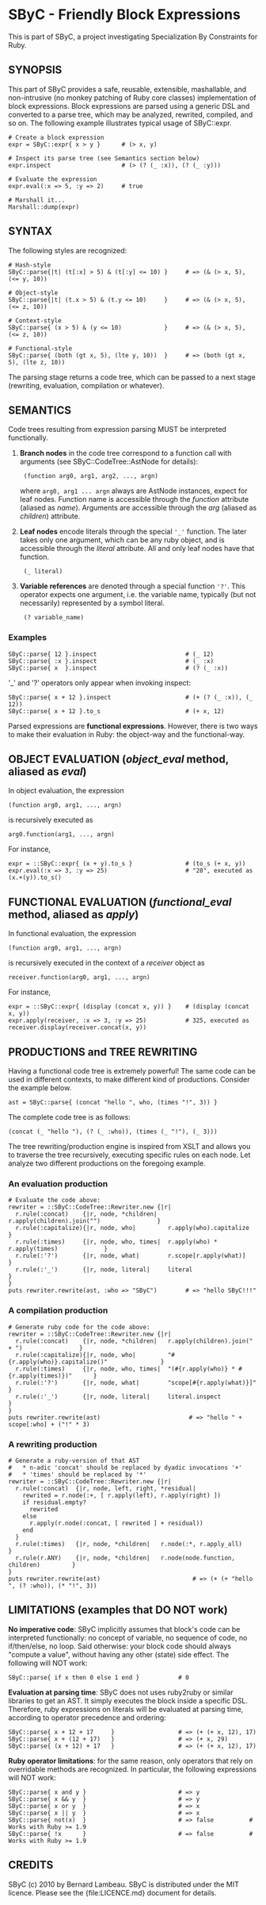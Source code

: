 # SByC - Friendly Block Expressions

This is part of SByC, a project investigating Specialization By Constraints for Ruby.

## SYNOPSIS

This part of SByC provides a safe, reusable, extensible, mashallable, and non-intrusive (no monkey patching of Ruby core classes) implementation of block expressions. Block expressions are parsed using a generic DSL and converted to a parse tree, which may be analyzed, rewrited, compiled, and so on. The following example illustrates typical usage of SByC::expr.

    # Create a block expression
    expr = SByC::expr{ x > y }      # (> x, y)
    
    # Inspect its parse tree (see Semantics section below)
    expr.inspect                    # (> (? (_ :x)), (? (_ :y)))
    
    # Evaluate the expression
    expr.eval(:x => 5, :y => 2)     # true
    
    # Marshall it...
    Marshall::dump(expr)

## SYNTAX 

The following styles are recognized:

    # Hash-style
    SByC::parse{|t| (t[:x] > 5) & (t[:y] <= 10) }     # => (& (> x, 5), (<= y, 10))

    # Object-style
    SByC::parse{|t| (t.x > 5) & (t.y <= 10)     }     # => (& (> x, 5), (<= z, 10))

    # Context-style
    SByC::parse{ (x > 5) & (y <= 10)            }     # => (& (> x, 5), (<= z, 10))

    # Functional-style
    SByC::parse{ (both (gt x, 5), (lte y, 10))  }     # => (both (gt x, 5), (lte z, 10))

The parsing stage returns a code tree, which can be passed to a next stage (rewriting, evaluation, compilation or whatever). 

## SEMANTICS

Code trees resulting from expression parsing MUST be interpreted functionally. 

1. **Branch nodes** in the code tree correspond to a function call with arguments (see SByC::CodeTree::AstNode for details):

        (function arg0, arg1, arg2, ..., argn)

    where <code>arg0, arg1 ... argn</code> always are AstNode instances, expect for leaf nodes. Function name is accessible through the  _function_ attribute (aliased as _name_). Arguments are accessible through the _arg_ (aliased as _children_) attribute.

2. **Leaf nodes** encode literals through the special <code>'\_'</code> function. The later takes only one argument, which can be any ruby object, and is accessible through the _literal_ attribute. All and only leaf nodes have that function.

        (_ literal)

3. **Variable references** are denoted through a special function <code>'?'</code>. This operator expects one argument, i.e. the variable name, typically (but not necessarily) represented by a symbol literal.

        (? variable_name)

### Examples  

    SByC::parse{ 12 }.inspect                         # (_ 12)
    SByC::parse{ :x }.inspect                         # (_ :x)
    SByC::parse{ x  }.inspect                         # (? (_ :x))

'_' and '?' operators only appear when invoking inspect:

    SByC::parse{ x + 12 }.inspect                     # (+ (? (_ :x)), (_ 12))
    SByC::parse{ x + 12 }.to_s                        # (+ x, 12)

Parsed expressions are **functional expressions**. However, there is two ways to make their evaluation in Ruby: the object-way and the functional-way.

## OBJECT EVALUATION (_object_eval_ method, aliased as _eval_)

In object evaluation, the expression

    (function arg0, arg1, ..., argn)
    
is recursively executed as

    arg0.function(arg1, ..., argn)

For instance,

    expr = ::SByC::expr{ (x + y).to_s }               # (to_s (+ x, y))
    expr.eval(:x => 3, :y => 25)                      # "28", executed as (x.+(y)).to_s()

## FUNCTIONAL EVALUATION (_functional_eval_ method, aliased as _apply_)

In functional evaluation, the expression

    (function arg0, arg1, ..., argn)
    
is recursively executed in the context of a _receiver_ object as 

    receiver.function(arg0, arg1, ..., argn)

For instance,

    expr = ::SByC::expr{ (display (concat x, y)) }    # (display (concat x, y))
    expr.apply(receiver, :x => 3, :y => 25)           # 325, executed as receiver.display(receiver.concat(x, y))
  
## PRODUCTIONS and TREE REWRITING

Having a functional code tree is extremely powerful! The same code can be used in different contexts, to make different kind of productions. Consider the example below.

    ast = SByC::parse{ (concat "hello ", who, (times "!", 3)) }
    
The complete code tree is as follows:

    (concat (_ "hello "), (? (_ :who)), (times (_ "!"), (_ 3)))

The tree rewriting/production engine is inspired from XSLT and allows you to traverse the tree recursively, executing specific rules on each node. Let analyze two different productions on the foregoing example.

### An evaluation production

    # Evaluate the code above:
    rewriter = ::SByC::CodeTree::Rewriter.new {|r|
      r.rule(:concat)    {|r, node, *children|   r.apply(children).join("")                }  
      r.rule(:capitalize){|r, node, who|         r.apply(who).capitalize                   }
      r.rule(:times)     {|r, node, who, times|  r.apply(who) * r.apply(times)             }
      r.rule(:'?')       {|r, node, what|        r.scope[r.apply(what)]                    }
      r.rule(:'_')       {|r, node, literal|     literal                                   }
    }
    puts rewriter.rewrite(ast, :who => "SByC")        # => "hello SByC!!!"

### A compilation production

    # Generate ruby code for the code above:
    rewriter = ::SByC::CodeTree::Rewriter.new {|r|
      r.rule(:concat)    {|r, node, *children|   r.apply(children).join(" + ")                }  
      r.rule(:capitalize){|r, node, who|         "#{r.apply(who)}.capitalize()"               }
      r.rule(:times)     {|r, node, who, times|  "(#{r.apply(who)} * #{r.apply(times)})"      }
      r.rule(:'?')       {|r, node, what|        "scope[#{r.apply(what)}]"                    }
      r.rule(:'_')       {|r, node, literal|     literal.inspect                              }
    }
    puts rewriter.rewrite(ast)                         # => "hello " + scope[:who] + ("!" * 3)

### A rewriting production

    # Generate a ruby-version of that AST
    #   * n-adic 'concat' should be replaced by dyadic invocations '+'
    #   * 'times' should be replaced by '*'
    rewriter = ::SByC::CodeTree::Rewriter.new {|r|
      r.rule(:concat)  {|r, node, left, right, *residual| 
        rewrited = r.node(:+, [ r.apply(left), r.apply(right) ]) 
        if residual.empty? 
          rewrited
        else 
          r.apply(r.node(:concat, [ rewrited ] + residual))
        end
      }
      r.rule(:times)   {|r, node, *children|   r.node(:*, r.apply_all)                 }
      r.rule(r.ANY)    {|r, node, *children|   r.node(node.function, children)         }
    }
    puts rewriter.rewrite(ast)                          # => (+ (+ "hello ", (? :who)), (* "!", 3))

## LIMITATIONS (examples that DO NOT work)

**No imperative code**: SByC implicitly assumes that block's code can be interpreted functionally: no concept of variable, no sequence of code, no if/then/else, no loop. Said otherwise: your block code should always "compute a value", without having any other (state) side effect. The following will NOT work:

    SByC::parse{ if x then 0 else 1 end }           # 0

**Evaluation at parsing time**: SByC does not uses ruby2ruby or similar libraries to get an AST. It simply executes the block inside a specific DSL. Therefore, ruby expressions on literals will be evaluated at parsing time, according to operator precedence and ordering:
  
    SByC::parse{ x + 12 + 17     }                  # => (+ (+ x, 12), 17)
    SByC::parse{ x + (12 + 17)   }                  # => (+ x, 29)
    SByC::parse{ (x + 12) + 17   }                  # => (+ (+ x, 12), 17)

**Ruby operator limitations**: for the same reason, only operators that rely on overridable methods are recognized. In particular, the following expressions will NOT work:

    SByC::parse{ x and y }                          # => y
    SByC::parse{ x && y  }                          # => y
    SByC::parse{ x or y  }                          # => x
    SByC::parse{ x || y  }                          # => x
    SByC::parse{ not(x)  }                          # => false          # Works with Ruby >= 1.9
    SByC::parse{ !x      }                          # => false          # Works with Ruby >= 1.9

## CREDITS

SByC (c) 2010 by Bernard Lambeau. SByC is distributed under the MIT licence. Please see the {file:LICENCE.md} document for details.